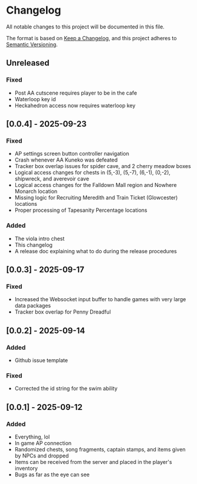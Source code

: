 # Changelog
All notable changes to this project will be documented in this file.

The format is based on [Keep a Changelog](https://keepachangelog.com/en/1.1.0/),
and this project adheres to [Semantic Versioning](https://semver.org/spec/v2.0.0.html).

## Unreleased

### Fixed
- Post AA cutscene requires player to be in the cafe
- Waterloop key id
- Heckahedron access now requires waterloop key

## [0.0.4] - 2025-09-23

### Fixed
- AP settings screen button controller navigation
- Crash whenever AA Kuneko was defeated
- Tracker box overlap issues for spider cave, and 2 cherry meadow boxes
- Logical access changes for chests in (5,-3), (5,-7), (6,-1), (0,-2), shipwreck, and averevoir cave
- Logical access changes for the Falldown Mall region and Nowhere Monarch location
- Missing logic for Recruiting Meredith and Train Ticket (Glowcester) locations
- Proper processing of Tapesanity Percentage locations

### Added
- The viola intro chest
- This changelog
- A release doc explaining what to do during the release procedures

## [0.0.3] - 2025-09-17

### Fixed
- Increased the Websocket input buffer to handle games with very large data packages
- Tracker box overlap for Penny Dreadful

## [0.0.2] - 2025-09-14

### Added
- Github issue template

### Fixed
- Corrected the id string for the swim ability

## [0.0.1] - 2025-09-12

### Added
- Everything, lol
- In game AP connection
- Randomized chests, song fragments, captain stamps, and items given by NPCs and dropped
- Items can be received from the server and placed in the player's inventory
- Bugs as far as the eye can see
